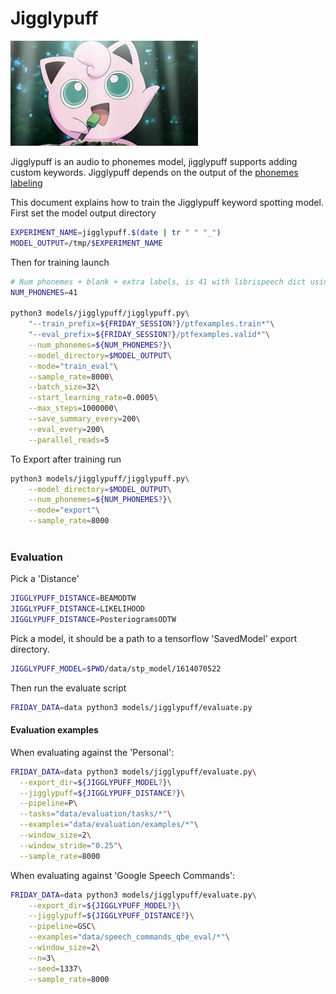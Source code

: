
# Jigglypuff

![jigglypuff](jigglypuff/jigglypuff.jpeg)

Jigglypuff is an audio to phonemes model, jigglypuff supports adding custom keywords. Jigglypuff depends on the output
of the [phonemes labeling](../pipelines/labeling.md)

This document explains how to train the Jigglypuff keyword spotting model. First set the
model output directory

```bash
EXPERIMENT_NAME=jigglypuff.$(date | tr " " "_")
MODEL_OUTPUT=/tmp/$EXPERIMENT_NAME
```
Then for training launch

```bash
# Num phonemes + blank + extra labels, is 41 with librispeech dict using phoneme_dict_labeler pipeline
NUM_PHONEMES=41

python3 models/jigglypuff/jigglypuff.py\
    "--train_prefix=${FRIDAY_SESSION?}/ptfexamples.train*"\
    "--eval_prefix=${FRIDAY_SESSION?}/ptfexamples.valid*"\
    --num_phonemes=${NUM_PHONEMES?}\
    --model_directory=$MODEL_OUTPUT\
    --mode="train_eval"\
    --sample_rate=8000\
    --batch_size=32\
    --start_learning_rate=0.0005\
    --max_steps=1000000\
    --save_summary_every=200\
    --eval_every=200\
    --parallel_reads=5
```

To Export after training run
```bash
python3 models/jigglypuff/jigglypuff.py\
    --model_directory=$MODEL_OUTPUT\
    --num_phonemes=${NUM_PHONEMES?}\
    --mode="export"\
    --sample_rate=8000
    
```

### Evaluation

Pick a 'Distance'

```bash
JIGGLYPUFF_DISTANCE=BEAMODTW
JIGGLYPUFF_DISTANCE=LIKELIHOOD
JIGGLYPUFF_DISTANCE=PosteriogramsODTW
```

Pick a model, it should be a path to a tensorflow 'SavedModel' export directory.

```bash 
JIGGLYPUFF_MODEL=$PWD/data/stp_model/1614070522
```

Then run the evaluate script

```bash
FRIDAY_DATA=data python3 models/jigglypuff/evaluate.py
```

#### Evaluation examples

When evaluating against the 'Personal':

```bash 
FRIDAY_DATA=data python3 models/jigglypuff/evaluate.py\
  --export_dir=${JIGGLYPUFF_MODEL?}\
  --jigglypuff=${JIGGLYPUFF_DISTANCE?}\
  --pipeline=P\
  --tasks="data/evaluation/tasks/*"\
  --examples="data/evaluation/examples/*"\
  --window_size=2\
  --window_stride="0.25"\
  --sample_rate=8000
```

When evaluating against 'Google Speech Commands':

```bash 
FRIDAY_DATA=data python3 models/jigglypuff/evaluate.py\
    --export_dir=${JIGGLYPUFF_MODEL?}\
    --jigglypuff=${JIGGLYPUFF_DISTANCE?}\
    --pipeline=GSC\
    --examples="data/speech_commands_qbe_eval/*"\
    --window_size=2\
    --n=3\
    --seed=1337\
    --sample_rate=8000
```

